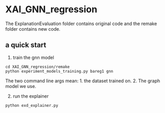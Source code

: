 # XAI_GNN_regression

The ExplanationEvaluation folder contains original code and the remake folder contains new code.

## a quick start

1. train the gnn model
```
cd XAI_GNN_regression/remake
python experiment_models_training.py bareg1 gnn
```

The two command line args mean: 1. the dataset trained on. 2. The graph model we use.

2. run the explainer
```
python exd_explainer.py
```

